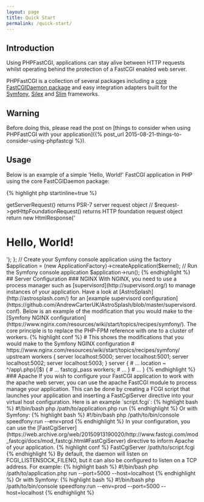 ```yaml
---
layout: page
title: Quick Start
permalink: /quick-start/
---
```


## Introduction

Using PHPFastCGI, applications can stay alive between HTTP requests whilst operating behind the protection of a FastCGI enabled web server.

PHPFastCGI is a collection of several packages including a [core FastCGIDaemon package](http://github.com/PHPFastCGI/FastCGIDaemon) and easy integration adapters built for the [Symfony](http://github.com/PHPFastCGI/SpeedfonyBundle), [Silex](http://github.com/PHPFastCGI/SilexAdapter) and [Slim](http://github.com/PHPFastCGI/SlimAdapter) frameworks.

## Warning

Before doing this, please read the post on [things to consider when using PHPFastCGI with your application]({% post_url 2015-08-21-things-to-consider-using-phpfastcgi %}).

## Usage

Below is an example of a simple 'Hello, World!' FastCGI application in PHP using the core FastCGIDaemon package:

{% highlight php startinline=true %}
<?php // command.php

// Include the composer autoloader
require_once dirname(__FILE__) . '/../vendor/autoload.php';

use PHPFastCGI\FastCGIDaemon\ApplicationFactory;
use PHPFastCGI\FastCGIDaemon\Http\RequestInterface;
use Zend\Diactoros\Response\HtmlResponse;

// A simple kernel. This is the core of your application
$kernel = function (RequestInterface $request) {
    // $request->getServerRequest()         returns PSR-7 server request object
    // $request->getHttpFoundationRequest() returns HTTP foundation request object
    return new HtmlResponse('<h1>Hello, World!</h1>');
};

// Create your Symfony console application using the factory
$application = (new ApplicationFactory)->createApplication($kernel);

// Run the Symfony console application
$application->run();
{% endhighlight %}

## Server Configuration

### NGINX

With NGINX, you need to use a process manager such as [supervisord](http://supervisord.org/) to manage instances of your application. Have a look at [AstroSplash](http://astrosplash.com/) for an [example supervisord configuration](https://github.com/AndrewCarterUK/AstroSplash/blob/master/supervisord.conf).

Below is an example of the modification that you would make to the [Symfony NGINX configuration](https://www.nginx.com/resources/wiki/start/topics/recipes/symfony/). The core principle is to replace the PHP-FPM reference with one to a cluster of workers.

{% highlight conf %}
# This shows the modifications that you would make to the Symfony NGINX configuration
# https://www.nginx.com/resources/wiki/start/topics/recipes/symfony/

upstream workers {
    server localhost:5000;
    server localhost:5001;
    server localhost:5002;
    server localhost:5003;
}

server {
    # ...

    location ~ ^/app\.php(/|$) {
        # ...
        fastcgi_pass workers;
        # ...
    }

    # ...
}
{% endhighlight %}

### Apache

If you wish to configure your FastCGI application to work with the apache web server, you can use the apache FastCGI module to process manage your application.

This can be done by creating a FCGI script that launches your application and inserting a FastCgiServer directive into your virtual host configuration.

Here is an example `script.fcgi`:

{% highlight bash %}
#!/bin/bash
php /path/to/application.php run
{% endhighlight %}

Or with Symfony:

{% highlight bash %}
#!/bin/bash
php /path/to/bin/console speedfony:run --env=prod
{% endhighlight %}

In your configuration, you can use the [FastCgiServer](https://web.archive.org/web/20150913190020/http://www.fastcgi.com/mod_fastcgi/docs/mod_fastcgi.html#FastCgiServer) directive to inform Apache of your application.

{% highlight conf %}
FastCgiServer /path/to/script.fcgi
{% endhighlight %}

By default, the daemon will listen on FCGI_LISTENSOCK_FILENO, but it can also be configured to listen on a TCP address. For example:


{% highlight bash %}
#!/bin/bash
php /path/to/application.php run --port=5000 --host=localhost
{% endhighlight %}

Or with Symfony:

{% highlight bash %}
#!/bin/bash
php /path/to/bin/console speedfony:run --env=prod --port=5000 --host=localhost
{% endhighlight %}
